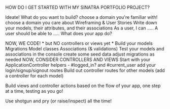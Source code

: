 HOW DO I GET STARTED WITH MY SINATRA PORTFOLIO PROJECT?

Ideate! What do you want to build?
choose a domain you're familiar with!
choose a domain you care about
Wireframing & User Stories
Write down your models, their attributes, and their associations
As a user, I can .....
A user should be able to .....
What does your app do?



 NOW, WE CODE! * but NO controllers or views yet *
Build your models
Migrations
Model classes
Associations (& validations)
Test your models and associations in the console
create some seed data
adjust migrations as needed
NOW, CONSIDER CONTROLLERS AND VIEWS
Start with your ApplicationController helpers - #logged_in? and #current_user
add your login/signup/signout routes
Build out controller routes for other models (add a controller for each model)

Build views and controller actions based on the flow of your app, one step at a time, testing as you go!

Use shotgun and pry (or raise/inspect) all the time!